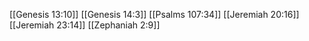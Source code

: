 [[Genesis 13:10]]
[[Genesis 14:3]]
[[Psalms 107:34]]
[[Jeremiah 20:16]]
[[Jeremiah 23:14]]
[[Zephaniah 2:9]]
